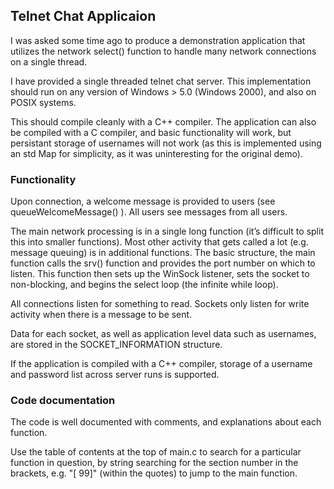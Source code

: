 ## Telnet Chat Applicaion

I was asked some time ago to produce a demonstration application that utilizes the network select() function to handle many network connections on a single thread.

I have provided a single threaded telnet chat server.  This implementation should run on any version of Windows > 5.0 (Windows 2000), and also on POSIX systems.

This should compile cleanly with a C++ compiler.  The application can also be compiled with a C compiler, and basic functionality will work, but persistant storage of usernames will not work (as this is implemented using an std Map for simplicity, as it was uninteresting for the original demo).

### Functionality

Upon connection, a welcome message is provided to users (see queueWelcomeMessage() ).  All users see messages from all users.   

The main network processing is in a single long function (it’s difficult to split this into smaller functions).  Most other activity that gets called a lot (e.g. message queuing) is in additional functions. The basic structure, the main function calls the srv() function and provides the port number on which to listen.  This function then sets up the WinSock listener, sets the socket to non-blocking, and begins the select loop (the infinite while loop).

All connections listen for something to read.  Sockets only listen for write activity when there is a message to be sent.   

Data for each socket, as well as application level data such as usernames, are stored in the SOCKET_INFORMATION structure.

If the application is compiled with a C++ compiler, storage of a username and password list across server runs is supported.

### Code documentation

The code is well documented with comments, and explanations about each function.

Use the table of contents at the top of main.c to search for a particular function in question, by string searching for the section number in the brackets, e.g. "[ 99]" (within the quotes) to jump to the main function.
